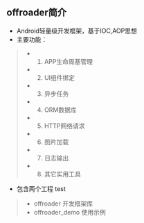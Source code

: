 # 
## offroader简介

* Android轻量级开发框架，基于IOC,AOP思想
* 主要功能： 
> * 1. APP生命周基管理 
> * 2. UI组件绑定 
> * 3. 异步任务 
> * 4. ORM数据库 
> * 5. HTTP网络请求 
> * 6. 图片加载 
> * 7. 日志输出 
> * 8. 其它实用工具 

* 包含两个工程 test
> * offroader 开发框架库
> * offroader_demo 使用示例
